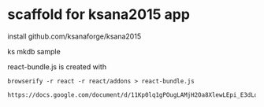 scaffold for ksana2015 app
====

install github.com/ksanaforge/ksana2015

ks mkdb sample

react-bundle.js is created with 

    browserify -r react -r react/addons > react-bundle.js

    https://docs.google.com/document/d/11Kp0lq1gPOugLAMjH2Oa8XlewLEpi_E3dLqM4TjDQss/edit